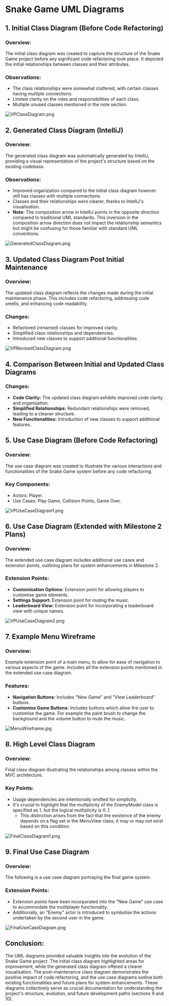 # Snake Game UML Diagrams

## 1. Initial Class Diagram (Before Code Refactoring)

### Overview:
The initial class diagram was created to capture the structure of the Snake Game project before any significant code refactoring took place. It depicted the initial relationships between classes and their attributes.

### Observations:
- The class relationships were somewhat cluttered, with certain classes having multiple connections.
- Limited clarity on the roles and responsibilities of each class.
- Multiple unused classes mentioned in the note section.

![VPClassDiagram.png](..%2Fassets%2FVPClassDiagram.png)

## 2. Generated Class Diagram (IntelliJ)

### Overview:
The generated class diagram was automatically generated by IntelliJ, providing a visual representation of the project's structure based on the existing codebase.

### Observations:
- Improved organization compared to the initial class diagram however still has classes with multiple connections.
- Classes and their relationships were clearer, thanks to IntelliJ's visualisation. 
- **Note:** The composition arrow in IntelliJ points in the opposite direction compared to traditional UML standards. This inversion in the composition arrow direction does not impact the relationship semantics but might be confusing for those familiar with standard UML conventions.

![GeneratedClassDiagram.png](..%2Fassets%2FGeneratedClassDiagram.png)

## 3. Updated Class Diagram Post Initial Maintenance

### Overview:
The updated class diagram reflects the changes made during the initial maintenance phase. This includes code refactoring, addressing code smells, and enhancing code readability.

### Changes:
- Refactored (renamed) classes for improved clarity.
- Simplified class relationships and dependencies.
- Introduced new classes to support additional functionalities.

![VPRevisedClassDiagram.png](..%2Fassets%2FVPRevisedClassDiagram.png)


## 4. Comparison Between Initial and Updated Class Diagrams

### Changes:
- **Code Clarity:** The updated class diagram exhibits improved code clarity and organisation.
- **Simplified Relationships:** Redundant relationships were removed, leading to a cleaner structure.
- **New Functionalities:** Introduction of new classes to support additional features.


## 5. Use Case Diagram (Before Code Refactoring)

### Overview:
The use case diagram was created to illustrate the various interactions and functionalities of the Snake Game system before any code refactoring.

### Key Components:
- Actors: Player.
- Use Cases: Play Game, Collision Points, Game Over.

![VPUseCaseDiagram1.png](..%2Fassets%2FVPUseCaseDiagram1.png)

## 6. Use Case Diagram (Extended with Milestone 2 Plans)

### Overview:
The extended use case diagram includes additional use cases and extension points, outlining plans for system enhancements in Milestone 2.

### Extension Points:
- **Customisation Options:** Extension point for allowing players to customise game elements.
- **Settings Support:** Extension point for muting the music.
- **Leaderboard View:** Extension point for incorporating a leaderboard view with unique names.

![VPUseCaseDiagram2.png](..%2Fassets%2FVPUseCaseDiagram2.png)

## 7. Example Menu Wireframe

### Overview:
Example extension point of a main menu, to allow for ease of navigation to various aspects of the game. Includes all the extension points mentioned in the extended use case diagram.

### Features:
- **Navigation Buttons:** Includes "New Game" and "View Leaderboard" buttons.
- **Customise Game Buttons:** Includes buttons which allow the user to customise the game. For example the paint brush to change the background and the volume button to mute the music.

![MenuWireframe.jpg](..%2Fassets%2FMenuWireframe.jpg)

## 8. High Level Class Diagram

### Overview: 
Final class diagram illustrating the relationships among classes within the MVC architecture. 

### Key Points:
- Usage dependencies are intentionally omitted for simplicity. 
- It's crucial to highlight that the multiplicity of the EnemyModel class is specified as 1, but the logical multiplicity is 0..1. 
  - This distinction arises from the fact that the existence of the enemy depends on a flag set in the MenuView class; it may or may not exist based on this condition.

![FinalClassDiagram1.png](..%2Fassets%2FFinalClassDiagram1.png)

## 9. Final Use Case Diagram

### Overview:
The following is a use case diagram portraying the final game system. 

### Extension Points:
- Extension points have been incorporated into the "New Game" use case to accommodate the multiplayer functionality. 
- Additionally, an "Enemy" actor is introduced to symbolise the actions undertaken by the second user in the game.

![FinalUseCaseDiagram.png](..%2Fassets%2FFinalUseCaseDiagram.png)

## Conclusion:

The UML diagrams provided valuable insights into the evolution of the Snake Game project. The initial class diagram highlighted areas for improvement, while the generated class diagram offered a clearer visualisation. The post-maintenance class diagram demonstrates the positive impact of code refactoring, and the use case diagrams outline both existing functionalities and future plans for system enhancements. These diagrams collectively serve as crucial documentation for understanding the project's structure, evolution, and future development paths (sections 9 and 10).